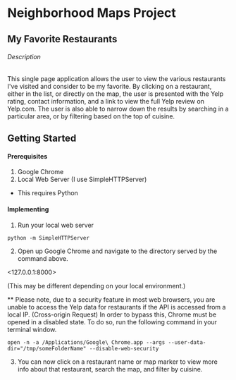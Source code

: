 # Neighborhood Maps Project

## My Favorite Restaurants

###### Description
This single page application allows the user to view the various restaurants I've visited and consider to be my favorite. By clicking on a restaurant, either in the list, or directly on the map, the user is presented with the Yelp rating, contact information, and a link to view the full Yelp review on Yelp.com. The user is also able to narrow down the results by searching in a particular area, or by filtering based on the top of cuisine.

## Getting Started
#### Prerequisites
1. Google Chrome
2. Local Web Server (I use SimpleHTTPServer)
  * This requires Python

#### Implementing
1. Run your local web server

  `python -m SimpleHTTPServer`

2. Open up Google Chrome and navigate to the directory served by the command above.  

  <127.0.0.1:8000>

  (This may be different depending on your local environment.)

  ** Please note, due to a security feature in most web browsers, you are unable to access the Yelp data for restaurants if the API is accessed from a local IP. (Cross-origin Request) In order to bypass this, Chrome must be opened in a disabled state. To do so, run the following command in your terminal window.

  `open -n -a /Applications/Google\ Chrome.app --args --user-data-dir="/tmp/someFolderName" --disable-web-security`

3. You can now click on a restaurant name or map marker to view more info about that restaurant, search the map, and filter by cuisine.
